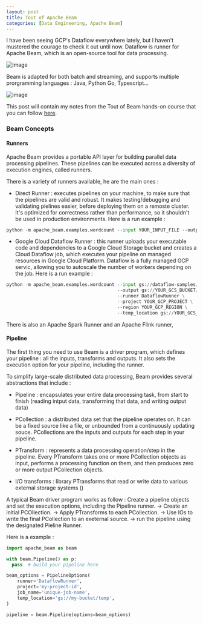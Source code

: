 ```yaml
---
layout: post
title: Tout of Apache Beam
categories: [Data Engineering, Apache Beam]
---
```


I have been seeing GCP's Dataflow everywhere lately, but I haven't mustered the courage to check it out until now.
Dataflow is runner for Apache Beam, which is an open-source tool for data processing.

![image](https://github.com/user-attachments/assets/83fafd1f-477d-480d-b01e-f8e590095ad9)

Beam is adapted for both batch and streaming, and supports multiple prorgramming languages : Java, Python Go, Typescript...

![image](https://github.com/user-attachments/assets/53d41846-9ba7-4b98-a020-dedc4111b052)

This post will contain my notes from the Tout of Beam hands-on course that you can follow [here](https://tour.beam.apache.org/).

### Beam Concepts

#### Runners

Apache Beam provides a portable API layer for building parallel data processing pipelines.
These pipelines can be executed across a diversity of execution engines, called runners.

There is a variety of runners available, he are the main ones :

- Direct Runner : executes pipelines on your machine, to make sure that the pipelines are valid and robust.
It makes testing/debugging and validating pielines easier, before deploying them on a remoste cluster.
It's optimized for correctness rather than performance, so it shouldn't be used in production environments.
Here is a run example :

```python
python -m apache_beam.examples.wordcount --input YOUR_INPUT_FILE --output counts
```

- Google Cloud Dataflow Runner : this runner uploads your executable code and dependencies to a Google Cloud Storage bucket and creates a Cloud Dataflow job, which executes your pipeline on managed resources in Google Cloud Platform. 
Dataflow is a fully managed GCP servic, allowing you to autoscale the number of workers depending on the job.
Here is a run example :

```python
python -m apache_beam.examples.wordcount --input gs://dataflow-samples/shakespeare/kinglear.txt \
                                         --output gs://YOUR_GCS_BUCKET/counts \
                                         --runner DataflowRunner \
                                         --project YOUR_GCP_PROJECT \
                                         --region YOUR_GCP_REGION \
                                         --temp_location gs://YOUR_GCS_BUCKET/tmp/
```

There is also an Apache Spark Runner and an Apache Flink runner,

#### Pipeline

The first thing you need to use Beam is a driver program, which defines your pipeline : all the inputs, transforms and outputs.
It also sets the execution option for your pipeline, including the runner.

To simplify large-scale distributed data processing, Beam provides several abstractions that include : 

- Pipeline : encapsulates your entire data processing task, from start to finish (reading intput data, transforming that data, and writing output data)

- PCollection : a distributed data set that the pipeline operates on. It can be a fixed source like a file, or unbounded from a continuously updating souce.
PCollections are the inputs and outputs for each step in your pipeline.

- PTransform : represents a data processing operation/step in the pipeline. Every PTransform takes one or more PCollection objects as input, performs a processing function on them, and then produces zero or more output PCollection objects.

- I/O transforms : library PTransforms that read or write data to various external storage systems ()

A typical Beam driver program works as follow : 
Create a pipeline objects and set the execution options, including the Pipeline runner.
-> Create an initial PCOllection.
-> Apply PTransforms to each PCollection.
-> Use IOs to write the final PCollection to an exeternal source.
-> run the pipeline using the designated Pieline Runner.

Here is a example : 

```python
import apache_beam as beam

with beam.Pipeline() as p:
  pass  # build your pipeline here

beam_options = PipelineOptions(
    runner='DataflowRunner',
    project='my-project-id',
    job_name='unique-job-name',
    temp_location='gs://my-bucket/temp',
)

pipeline = beam.Pipeline(options=beam_options)
```











